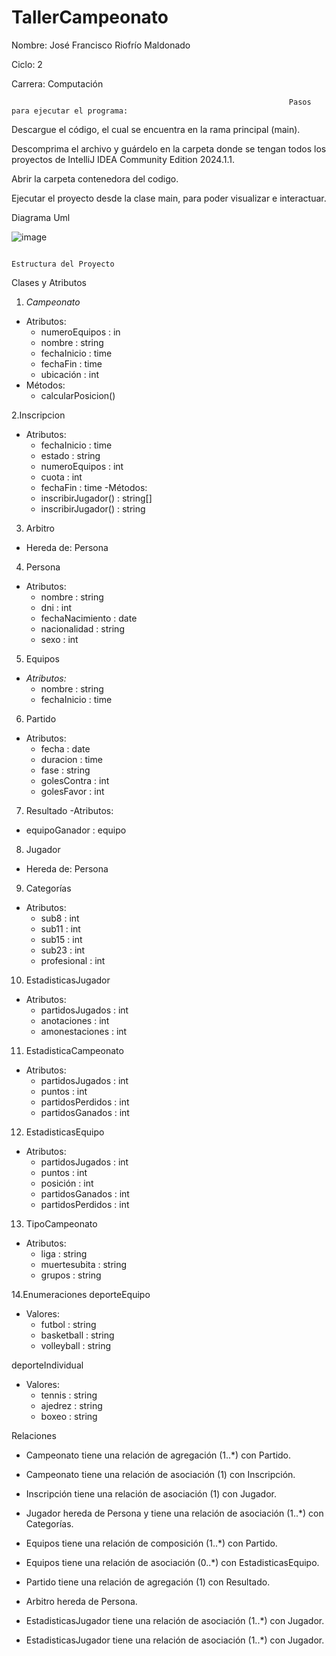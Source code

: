 # TallerCampeonato

Nombre: José Francisco Riofrío Maldonado

Ciclo: 2

Carrera: Computación 

                                                                  Pasos para ejecutar el programa:

Descargue el código, el cual se encuentra en la rama principal (main).

Descomprima el archivo y guárdelo en la carpeta donde se tengan todos los proyectos de IntelliJ IDEA Community Edition 2024.1.1.

Abrir la carpeta contenedora del codigo.

Ejecutar el proyecto desde la clase main, para poder visualizar e interactuar.

Diagrama Uml

![image](https://github.com/user-attachments/assets/1f6f5fe0-8856-46ae-8c53-c78d976a4bac)

                                                                         Estructura del Proyecto

 Clases y Atributos

1. *Campeonato*
- Atributos:
  - numeroEquipos : in
  - nombre : string
  - fechaInicio : time
  - fechaFin : time
  - ubicación : int
- Métodos:
  - calcularPosicion()

2.Inscripcion
- Atributos:
  - fechaInicio : time
  - estado : string
  - numeroEquipos : int
  - cuota : int
  - fechaFin : time
-Métodos:
  - inscribirJugador() : string[]
  - inscribirJugador() : string

3. Arbitro
- Hereda de: Persona

4. Persona
- Atributos:
  - nombre : string
  - dni : int
  - fechaNacimiento : date
  - nacionalidad : string
  - sexo : int

5. Equipos
- *Atributos:*
  - nombre : string
  - fechaInicio : time

6. Partido
- Atributos:
  - fecha : date
  - duracion : time
  - fase : string
  - golesContra : int
  - golesFavor : int

7. Resultado
-Atributos:
  - equipoGanador : equipo

8. Jugador
- Hereda de: Persona

9. Categorías
- Atributos:
  - sub8 : int
  - sub11 : int
  - sub15 : int
  - sub23 : int
  - profesional : int

10. EstadisticasJugador
- Atributos:
  - partidosJugados : int
  - anotaciones : int
  - amonestaciones : int

11. EstadisticaCampeonato
- Atributos:
  - partidosJugados : int
  - puntos : int
  - partidosPerdidos : int
  - partidosGanados : int

12. EstadisticasEquipo
- Atributos:
  - partidosJugados : int
  - puntos : int
  - posición : int
  - partidosGanados : int
  - partidosPerdidos : int

13. TipoCampeonato
- Atributos:
  - liga : string
  - muertesubita : string
  - grupos : string

14.Enumeraciones
deporteEquipo
- Valores:
  - futbol : string
  - basketball : string
  - volleyball : string

deporteIndividual
- Valores:
  - tennis : string
  - ajedrez : string
  - boxeo : string

Relaciones

- Campeonato tiene una relación de agregación (1..*) con Partido.
- Campeonato tiene una relación de asociación (1) con Inscripción.
- Inscripción tiene una relación de asociación (1) con Jugador.
- Jugador hereda de Persona y tiene una relación de asociación (1..*) con Categorías.
- Equipos tiene una relación de composición (1..*) con Partido.
- Equipos tiene una relación de asociación (0..*) con EstadisticasEquipo.
- Partido tiene una relación de agregación (1) con Resultado.
- Arbitro hereda de Persona.
- EstadisticasJugador tiene una relación de asociación (1..*) con Jugador.

- EstadisticasJugador tiene una relación de asociación (1..*) con Jugador.



